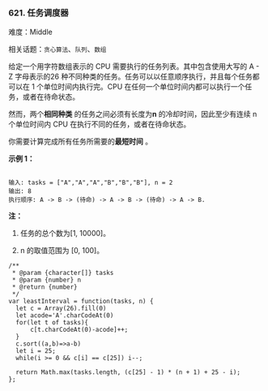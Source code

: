 ### 621. 任务调度器

难度：Middle

相关话题：`贪心算法`、`队列`、`数组`

给定一个用字符数组表示的 CPU 需要执行的任务列表。其中包含使用大写的 A - Z 字母表示的26 种不同种类的任务。任务可以以任意顺序执行，并且每个任务都可以在 1 个单位时间内执行完。CPU 在任何一个单位时间内都可以执行一个任务，或者在待命状态。



然而，两个**相同种类** 的任务之间必须有长度为**n** 的冷却时间，因此至少有连续 n 个单位时间内 CPU 在执行不同的任务，或者在待命状态。



你需要计算完成所有任务所需要的**最短时间** 。



**示例 1：** 



```

输入: tasks = ["A","A","A","B","B","B"], n = 2
输出: 8
执行顺序: A -> B -> (待命) -> A -> B -> (待命) -> A -> B.
```


**注：** 




1. 任务的总个数为[1, 10000]。

2. n 的取值范围为 [0, 100]。




```
/**
 * @param {character[]} tasks
 * @param {number} n
 * @return {number}
 */
var leastInterval = function(tasks, n) {
  let c = Array(26).fill(0)
  let acode='A'.charCodeAt(0)
  for(let t of tasks){
      c[t.charCodeAt(0)-acode]++;
  }
  c.sort((a,b)=>a-b)
  let i = 25;
  while(i >= 0 && c[i] == c[25]) i--;

  return Math.max(tasks.length, (c[25] - 1) * (n + 1) + 25 - i);
};
```

